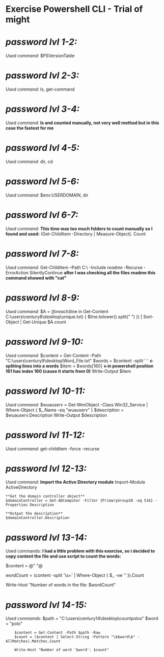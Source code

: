 # Exercise Powershell CLI - Trial of might

# *password lvl 1-2:* 
*Used command:* $PSVersionTable

# *password lvl 2-3:* 
*Used command:* ls, get-command

# *password lvl 3-4:* 
*Used command:* **ls and counted manually, not very well method but in this case the fastest for me**

# *password lvl 4-5:* 
*Used command:* dir, cd

# *password lvl 5-6:* 
*Used command:* $env:USERDOMAIN, dir

# *password lvl 6-7:* 
*Used command:* **This time was too much folders to count manually so I found and used:**
		(Get-ChildItem -Directory | Measure-Object). Count
		
# *password lvl 7-8:* 
*Used command:* Get-Childitem –Path C:\ -Include *readme* -Recurse -ErrorAction SilentlyContinue
	**after I was checking all the files readme this command showed with "cat"**

# *password lvl 8-9:* 
*Used command:* $A = $( foreach ($line in Get-Content C:\users\century8\desktop\unique.txt) {
    $line.tolower().split(" ")
  }) | Sort-Object | Get-Unique
$A.count	

# *password lvl 9-10:* 
*Used command:*
$content = Get-Content -Path "C:\users\century9\desktop\Word_File.txt"
$words = $content -split ' ' **<-spliting lines into a words**
$item = $words[160]			**<-in powershell position 161 has index 160 (cause it starts from 0)**
Write-Output $item

# *password lvl 10-11:* 
*Used command:*
 $wuauserv = Get-WmiObject -Class Win32_Service | Where-Object { $_.Name -eq "wuauserv" }
 $description = $wuauserv.Description
 Write-Output $description
 
# *password lvl 11-12:* 
*Used command:* get-childitem -force -recurse

# *password lvl 12-13:* 
*Used command:* 
	**Import the Active Directory module**
	Import-Module ActiveDirectory

	**Get the domain controller object**
	$domainController = Get-ADComputer -Filter {PrimaryGroupID -eq 516} -Properties Description

	**Output the description**
	$domainController.Description
	
# *password lvl 13-14:* 
Used commands: **I had a little problem with this exercise, so i decided to copy content the file 
and use script to count the words:**

$content = @"
<file content>
"@

$wordCount = ($content -split '\s+' | Where-Object { $_ -ne '' }).Count

Write-Host "Number of words in the file: $wordCount"

# *password lvl 14-15:* 
*Used commands:* 
		$path = "C:\users\century14\desktop\countpolos"
		$word = "polo"

		$content = Get-Content -Path $path -Raw
		$count = ($content | Select-String -Pattern "\b$word\b" -AllMatches).Matches.Count

		Write-Host "Number of word '$word': $count"













